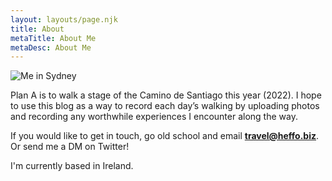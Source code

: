 ```yaml
---
layout: layouts/page.njk
title: About
metaTitle: About Me
metaDesc: About Me
---
```

![Me in Sydney](https://res.cloudinary.com/dhiparirq/image/upload/v1656408277/wtc/me_sydney.jpg "Me in Sydney")

Plan A is to walk a stage of the Camino de Santiago this year (2022). I hope to use this blog as a way to record each day’s walking by uploading photos and recording any worthwhile experiences I encounter along the way.

If you would like to get in touch, go old school and email **travel@heffo.biz**. Or send me a DM on Twitter!

I'm currently based in Ireland.